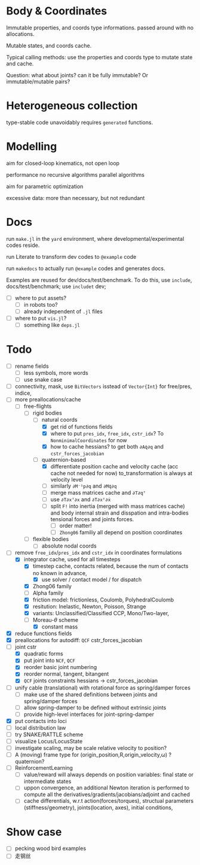 # Body & Coordinates
Immutable properties, and coords type informations.
passed around with no allocations.

Mutable states, and coords cache.

Typical calling methods: use the properties and coords type to mutate state and cache.

Question: what about joints? can it be fully immutable?
Or immutable/mutable pairs?

# Heterogeneous collection 

type-stable code unavoidably requires `generated` functions.

# Modelling

aim for closed-loop kinematics, not open loop

performance
  no recursive algorithms
  parallel algorithms

aim for parametric optimization

excessive data: 
more than necessary, but not redundant

# Docs
run `make.jl` in the `yard` environment, where developmental/experimental codes reside.

run Literate to transform dev codes to `@example` code

run `makedocs` to actually run `@example` codes and generates docs.

Examples are reused for dev/docs/test/benchmark.
To do this, use `include`, docs/test/benchmark; use `includet` dev;
- [ ] where to put assets?
  - [ ] in robots too?
  - [ ] already independent of `.jl` files
- [ ] where to put `vis.jl`?
  - [ ] something like `deps.jl`

# Todo

- [ ] rename fields
  - [ ] less symbols, more words
  - [ ] use snake case
- [ ] connectivity, mask, use `BitVectors` isstead of `Vector{Int}` for free/pres, indice, 
- [ ] more preallocations/cache
    - [ ] free-flights
      - [ ] rigid bodies
        - [ ] natural coords
          - [x] get rid of functions fields
          - [x] where to put `pres_idx`, `free_idx`, `cstr_idx`? To `NonminimalCoordinates` for now
          - [x] how to cache hessians? to get both `∂Aq̇∂q` and `cstr_forces_jacobian`
        - [ ] quaternion-based
          - [x] differentiate position cache and velocity cache (acc cache not needed for now) to_transformation is always at velocity level
          - [ ] similarly `∂M⁻¹p∂q` and `∂Mq̇∂q`
          - [ ] merge mass matrices cache and `∂T∂qᵀ`
          - [ ] use `∂T∂xᵀ∂x` and  `∂T∂xᵀ∂ẋ`
          - [ ] split `F!` into inertia (merged with mass matrices cache) and body internal strain and disspation and intra-bodies tensional forces and joints forces.
            - [ ] order matter! 
            - [ ] `Zhong06` familiy all depend on position coordinates
      - [ ] flexible bodies
        - [ ] absolute nodal coords
- [ ] remove `free_idx`/`pres_idx` and `cstr_idx` in coordinates formulations
  - [x] integrator cache, used for all timesteps
    - [x] timestep cache, contacts related, because the num of contacts no known in advance,
      - [x] use solver / contact model / for dispatch
    - [x] Zhong06 family
    - [ ] Alpha family
    - [x] friction model: frictionless, Coulomb, PolyhedralCoulomb
    - [x] resitution: Inelastic, Newton, Poisson, Strange
    - [x] variants: Unclassified/Classified CCP, Mono/Two-layer,
    - [ ] Moreau-$\theta$ scheme
      - [x] constant mass
- [x] reduce functions fields
- [x] preallocations for autodiff: `QCF`  cstr_forces_jacobian
- [ ] joint cstr
  - [x] quadratic forms
  - [x] put joint into `NCF`, `QCF`
  - [x] reorder basic joint numbering
  - [x] reorder normal, tangent, bitangent
  - [x] `QCF` joints constraints hessians -> cstr_forces_jacobian
- [ ] unify cable (translational) with rotational force as spring/damper forces
  - [ ] make use of the shared definitions between joints and spring/damper forces
  - [ ] allow spring-damper to be defined without extrinsic joints
  - [ ] provide high-level interfaces for joint-spring-damper
- [x] put contacts into loci
- [ ] local distribution law
- [ ] try SNAKE/RATTLE scheme
- [ ] visualize Locus/LocusState
- [ ] investigate scaling, may be scale relative velocity to position?
- [ ] A (moving) frame type for (origin_position,R,origin_velocity,ω) ? quaternion?
- [ ] ReinforcementLearning
  - [ ] value/reward will always depends on position variables: final state or intermediate states
  - [ ] uppon convergence, an additional Newton iteration is performed to compute all the derivatives/gradients/jacobians/adjoint and cached
  - [ ] cache differentials, w.r.t action(forces/torques), structual parameters (stiffness/geometry), joints(location, axes), initial conditions, 

# Show case
- [ ] pecking wood bird examples
- [ ] 走钢丝